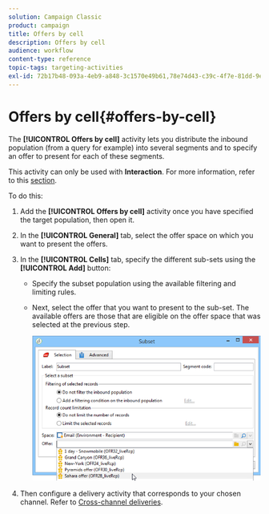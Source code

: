 ```yaml
---
solution: Campaign Classic
product: campaign
title: Offers by cell
description: Offers by cell
audience: workflow
content-type: reference
topic-tags: targeting-activities
exl-id: 72b17b48-093a-4eb9-a848-3c1570e49b61,78e74d43-c39c-4f7e-81dd-9e25dde8563a
---
```

# Offers by cell{#offers-by-cell}

The **[!UICONTROL Offers by cell]** activity lets you distribute the inbound population (from a query for example) into several segments and to specify an offer to present for each of these segments.

This activity can only be used with **Interaction**. For more information, refer to this [section](../../interaction/using/about-outbound-channels.md).

To do this:

1. Add the **[!UICONTROL Offers by cell]** activity once you have specified the target population, then open it.
1. In the **[!UICONTROL General]** tab, select the offer space on which you want to present the offers.
1. In the **[!UICONTROL Cells]** tab, specify the different sub-sets using the **[!UICONTROL Add]** button:

    * Specify the subset population using the available filtering and limiting rules.
    * Next, select the offer that you want to present to the sub-set. The available offers are those that are eligible on the offer space that was selected at the previous step.
    
      ![](assets/int_offer_per_cell1.png)

1. Then configure a delivery activity that corresponds to your chosen channel. Refer to [Cross-channel deliveries](../../workflow/using/cross-channel-deliveries.md).
